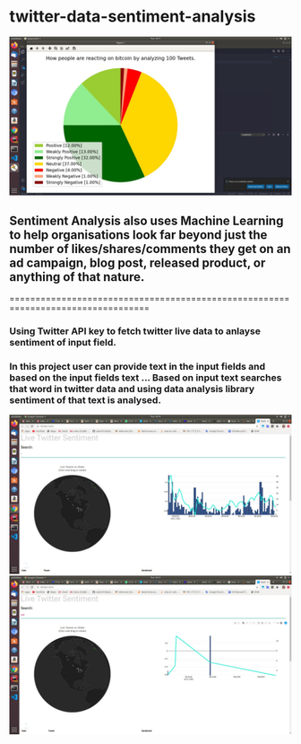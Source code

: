# twitter-data-sentiment-analysis
![Screenshot](cab2468a-44f2-41a1-a12d-ab8308d75641.jpeg)
## Sentiment Analysis also uses Machine Learning   to help organisations look far beyond just the number of likes/shares/comments they get on an ad campaign, blog post, released product, or anything of that nature.

=================================================================================

### Using Twitter API key to fetch twitter live data to anlayse sentiment of input field. 
###  In this project user can provide text in the input fields and based on the input fields text ...  Based on input  text searches that word in twitter data and  using data analysis library sentiment of that text is analysed.
![Screenshot1](778cb7eb-7473-4673-af67-063ac6bd57d1.jpeg)
![Screenshot3](d4b3a54c-b4e8-4b13-8dbd-d3d186abdd93.jpeg)
